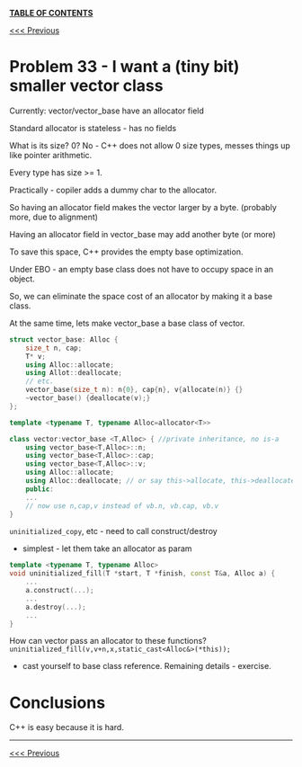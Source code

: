 [**TABLE OF CONTENTS**](toc.md)

[<<< Previous](32.md)

# Problem 33 - I want a (tiny bit) smaller vector class

Currently: vector/vector_base have an allocator field

Standard allocator is stateless - has no fields

What is its size? 0? No - C++ does not allow 0 size types, messes things up like pointer arithmetic.

Every type has size >= 1. 

Practically - copiler adds a dummy char to the allocator.

So having an allocator field makes the vector larger by a byte. (probably more, due to alignment)

Having an allocator field in vector_base may add another byte (or more)

To save this space, C++ provides the empty base optimization.

Under EBO - an empty base class does not have to occupy space in an object.

So, we can eliminate the space cost of an allocator by making it a base class.

At the same time, lets make vector_base a base class of vector.

```c++
struct vector_base: Alloc {
    size_t n, cap;
    T* v;
    using Alloc::allocate;
    using Allot::deallocate;
    // etc.
    vector_base(size_t n): n{0}, cap{n}, v{allocate(n)} {}
    ~vector_base() {deallocate(v);}
};

template <typename T, typename Alloc=allocator<T>>

class vector:vector_base <T,Alloc> { //private inheritance, no is-a
    using vector_base<T,Alloc>::n;
    using vector_base<T,Alloc>::cap;
    using vector_base<T,Alloc>::v;
    using Alloc::allocate;
    using Alloc::deallocate; // or say this->allocate, this->deallocate
    public:
    ...
    // now use n,cap,v instead of vb.n, vb.cap, vb.v
}
```

`uninitialized_copy`, etc - need to call construct/destroy
- simplest - let them take an allocator as param
```c++
template <typename T, typename Alloc>
void uninitialized_fill(T *start, T *finish, const T&a, Alloc a) {
    ...
    a.construct(...);
    ...
    a.destroy(...);
    ...
}
```

How can vector pass an allocator to these functions?
`uninitialized_fill(v,v+n,x,static_cast<Alloc&>(*this));`
- cast yourself to base class reference.
Remaining details - exercise.

# Conclusions
C++ is easy because it is hard.

<hr>

[<<< Previous](32.md)
